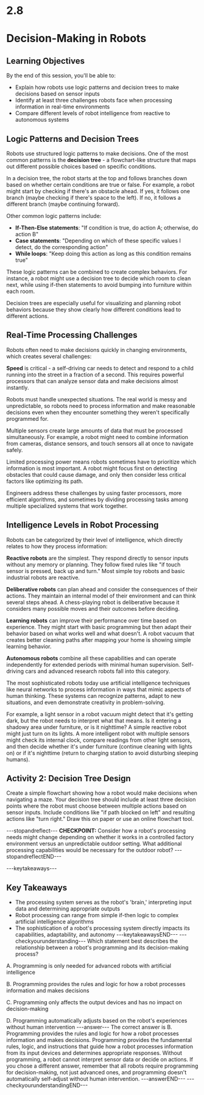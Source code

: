 # 2.8
# ****Decision-Making in Robots****

## Learning Objectives

By the end of this session, you'll be able to:
- Explain how robots use logic patterns and decision trees to make decisions based on sensor inputs
- Identify at least three challenges robots face when processing information in real-time environments
- Compare different levels of robot intelligence from reactive to autonomous systems

## **Logic Patterns and Decision Trees**

Robots use structured logic patterns to make decisions. One of the most common patterns is the **decision tree** - a flowchart-like structure that maps out different possible choices based on specific conditions.

In a decision tree, the robot starts at the top and follows branches down based on whether certain conditions are true or false. For example, a robot might start by checking if there's an obstacle ahead. If yes, it follows one branch (maybe checking if there's space to the left). If no, it follows a different branch (maybe continuing forward).

Other common logic patterns include:
- **If-Then-Else statements**: "If condition is true, do action A; otherwise, do action B"
- **Case statements**: "Depending on which of these specific values I detect, do the corresponding action"
- **While loops**: "Keep doing this action as long as this condition remains true"

These logic patterns can be combined to create complex behaviors. For instance, a robot might use a decision tree to decide which room to clean next, while using if-then statements to avoid bumping into furniture within each room.

Decision trees are especially useful for visualizing and planning robot behaviors because they show clearly how different conditions lead to different actions.

## **Real-Time Processing Challenges**

Robots often need to make decisions quickly in changing environments, which creates several challenges:

**Speed** is critical - a self-driving car needs to detect and respond to a child running into the street in a fraction of a second. This requires powerful processors that can analyze sensor data and make decisions almost instantly.

Robots must handle unexpected situations. The real world is messy and unpredictable, so robots need to process information and make reasonable decisions even when they encounter something they weren't specifically programmed for.

Multiple sensors create large amounts of data that must be processed simultaneously. For example, a robot might need to combine information from cameras, distance sensors, and touch sensors all at once to navigate safely.

Limited processing power means robots sometimes have to prioritize which information is most important. A robot might focus first on detecting obstacles that could cause damage, and only then consider less critical factors like optimizing its path.

Engineers address these challenges by using faster processors, more efficient algorithms, and sometimes by dividing processing tasks among multiple specialized systems that work together.

## **Intelligence Levels in Robot Processing**

Robots can be categorized by their level of intelligence, which directly relates to how they process information:

**Reactive robots** are the simplest. They respond directly to sensor inputs without any memory or planning. They follow fixed rules like "if touch sensor is pressed, back up and turn." Most simple toy robots and basic industrial robots are reactive.

**Deliberative robots** can plan ahead and consider the consequences of their actions. They maintain an internal model of their environment and can think several steps ahead. A chess-playing robot is deliberative because it considers many possible moves and their outcomes before deciding.

**Learning robots** can improve their performance over time based on experience. They might start with basic programming but then adapt their behavior based on what works well and what doesn't. A robot vacuum that creates better cleaning paths after mapping your home is showing simple learning behavior.

**Autonomous robots** combine all these capabilities and can operate independently for extended periods with minimal human supervision. Self-driving cars and advanced research robots fall into this category.

The most sophisticated robots today use artificial intelligence techniques like neural networks to process information in ways that mimic aspects of human thinking. These systems can recognize patterns, adapt to new situations, and even demonstrate creativity in problem-solving.

For example, a light sensor in a robot vacuum might detect that it's getting dark, but the robot needs to interpret what that means. Is it entering a shadowy area under furniture, or is it nighttime? A simple reactive robot might just turn on its lights. A more intelligent robot with multiple sensors might check its internal clock, compare readings from other light sensors, and then decide whether it's under furniture (continue cleaning with lights on) or if it's nighttime (return to charging station to avoid disturbing sleeping humans).


## **Activity 2: Decision Tree Design**

Create a simple flowchart showing how a robot would make decisions when navigating a maze. Your decision tree should include at least three decision points where the robot must choose between multiple actions based on sensor inputs. Include conditions like "if path blocked on left" and resulting actions like "turn right." Draw this on paper or use an online flowchart tool.

---stopandreflect---
**CHECKPOINT:** Consider how a robot's processing needs might change depending on whether it works in a controlled factory environment versus an unpredictable outdoor setting. What additional processing capabilities would be necessary for the outdoor robot?
---stopandreflectEND---

---keytakeaways---
## Key Takeaways
- The processing system serves as the robot's 'brain,' interpreting input data and determining appropriate outputs
- Robot processing can range from simple if-then logic to complex artificial intelligence algorithms
- The sophistication of a robot's processing system directly impacts its capabilities, adaptability, and autonomy
---keytakeawaysEND---
---checkyourunderstanding---
Which statement best describes the relationship between a robot's programming and its decision-making process?

A. Programming is only needed for advanced robots with artificial intelligence

B. Programming provides the rules and logic for how a robot processes information and makes decisions

C. Programming only affects the output devices and has no impact on decision-making

D. Programming automatically adjusts based on the robot's experiences without human intervention
---answer---
The correct answer is B. Programming provides the rules and logic for how a robot processes information and makes decisions. Programming provides the fundamental rules, logic, and instructions that guide how a robot processes information from its input devices and determines appropriate responses. Without programming, a robot cannot interpret sensor data or decide on actions. If you chose a different answer, remember that all robots require programming for decision-making, not just advanced ones, and programming doesn't automatically self-adjust without human intervention.
---answerEND---
---checkyourunderstandingEND---




